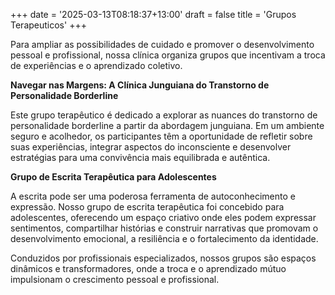 +++
date = '2025-03-13T08:18:37+13:00'
draft = false
title = 'Grupos Terapeuticos'
+++

Para ampliar as possibilidades de cuidado e promover o desenvolvimento pessoal e profissional, nossa clínica organiza grupos que incentivam a troca de experiências e o aprendizado coletivo.

**Navegar nas Margens: A Clínica Junguiana do Transtorno de Personalidade Borderline**

Este grupo terapêutico é dedicado a explorar as nuances do transtorno de personalidade borderline a partir da abordagem junguiana. Em um ambiente seguro e acolhedor, os participantes têm a oportunidade de refletir sobre suas experiências, integrar aspectos do inconsciente e desenvolver estratégias para uma convivência mais equilibrada e autêntica.

**Grupo de Escrita Terapêutica para Adolescentes**

A escrita pode ser uma poderosa ferramenta de autoconhecimento e expressão. Nosso grupo de escrita terapêutica foi concebido para adolescentes, oferecendo um espaço criativo onde eles podem expressar sentimentos, compartilhar histórias e construir narrativas que promovam o desenvolvimento emocional, a resiliência e o fortalecimento da identidade.

Conduzidos por profissionais especializados, nossos grupos são espaços dinâmicos e transformadores, onde a troca e o aprendizado mútuo impulsionam o crescimento pessoal e profissional.